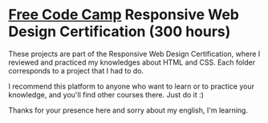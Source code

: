 # [Free Code Camp](https://learn.freecodecamp.org/) Responsive Web Design Certification (300 hours)

These projects are part of the Responsive Web Design Certification, where I reviewed and practiced my knowledges about HTML and CSS. Each folder corresponds to a project that I had to do.

I recommend this platform to anyone who want to learn or to practice your knowledge, and you'll find other courses there. Just do it :)

Thanks for your presence here and sorry about my english, I'm learning.